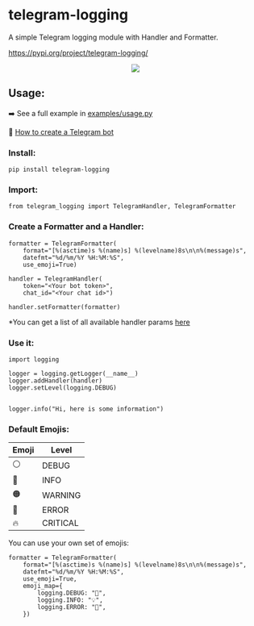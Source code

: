 # telegram-logging

A simple Telegram logging module with Handler and Formatter.

https://pypi.org/project/telegram-logging/

<div align="center">
    <img src="https://user-images.githubusercontent.com/34322384/142000274-8de885b7-b16d-4d77-b861-38ec9a35afef.png">
</div>

## Usage:
➡️ See a full example in [examples/usage.py](https://github.com/lbltavares/telegram-logging/blob/main/examples/usage.py)

🤖 [How to create a Telegram bot](https://core.telegram.org/bots#3-how-do-i-create-a-bot)

### Install:

```
pip install telegram-logging
```

### Import:

```
from telegram_logging import TelegramHandler, TelegramFormatter
```

### Create a Formatter and a Handler:
```
formatter = TelegramFormatter(
    format="[%(asctime)s %(name)s] %(levelname)8s\n\n%(message)s",
    datefmt="%d/%m/%Y %H:%M:%S",
    use_emoji=True)

handler = TelegramHandler(
    token="<Your bot token>",
    chat_id="<Your chat id>")

handler.setFormatter(formatter)
```
*You can get a list of all available handler params [here](https://core.telegram.org/bots/api#sendmessage)

### Use it:

```
import logging

logger = logging.getLogger(__name__)
logger.addHandler(handler)
logger.setLevel(logging.DEBUG)


logger.info("Hi, here is some information")
```


### Default Emojis:

Emoji | Level
------|--------
  ⚪️  | DEBUG 
  🔵  | INFO 
  🟠  | WARNING
  🔴  | ERROR
  🔥  | CRITICAL
  

You can use your own set of emojis:

```
formatter = TelegramFormatter(
    format="[%(asctime)s %(name)s] %(levelname)8s\n\n%(message)s",
    datefmt="%d/%m/%Y %H:%M:%S",
    use_emoji=True,
    emoji_map={
        logging.DEBUG: "🐛",
        logging.INFO: "💡",
        logging.ERROR: "🚨",
    })
```
